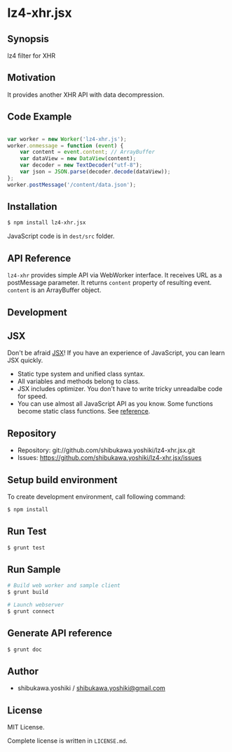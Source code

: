 lz4-xhr.jsx
===========================================

Synopsis
---------------

lz4 filter for XHR

Motivation
--------------------

It provides another XHR API with data decompression.

Code Example
---------------

```js

var worker = new Worker('lz4-xhr.js');
worker.onmessage = function (event) {
    var content = event.content; // ArrayBuffer
    var dataView = new DataView(content);
    var decoder = new TextDecoder("utf-8");
    var json = JSON.parse(decoder.decode(dataView));
};
worker.postMessage('/content/data.json');
```

Installation
---------------

```sh
$ npm install lz4-xhr.jsx
```

JavaScript code is in `dest/src` folder.

API Reference
------------------

`lz4-xhr` provides simple API via WebWorker interface.
It receives URL as a postMessage parameter. It returns `content` property of resulting event.
`content` is an ArrayBuffer object.

Development
-------------

## JSX

Don't be afraid [JSX](http://jsx.github.io)! If you have an experience of JavaScript, you can learn JSX
quickly.

* Static type system and unified class syntax.
* All variables and methods belong to class.
* JSX includes optimizer. You don't have to write tricky unreadalbe code for speed.
* You can use almost all JavaScript API as you know. Some functions become static class functions. See [reference](http://jsx.github.io/doc/stdlibref.html).

## Repository

* Repository: git://github.com/shibukawa.yoshiki/lz4-xhr.jsx.git
* Issues: https://github.com/shibukawa.yoshiki/lz4-xhr.jsx/issues

## Setup build environment

To create development environment, call following command:

```sh
$ npm install
```

## Run Test

```sh
$ grunt test
```

## Run Sample

```sh
# Build web worker and sample client
$ grunt build

# Launch webserver
$ grunt connect
```

## Generate API reference

```sh
$ grunt doc
```

Author
---------

* shibukawa.yoshiki / shibukawa.yoshiki@gmail.com

License
------------

MIT License.

Complete license is written in `LICENSE.md`.
